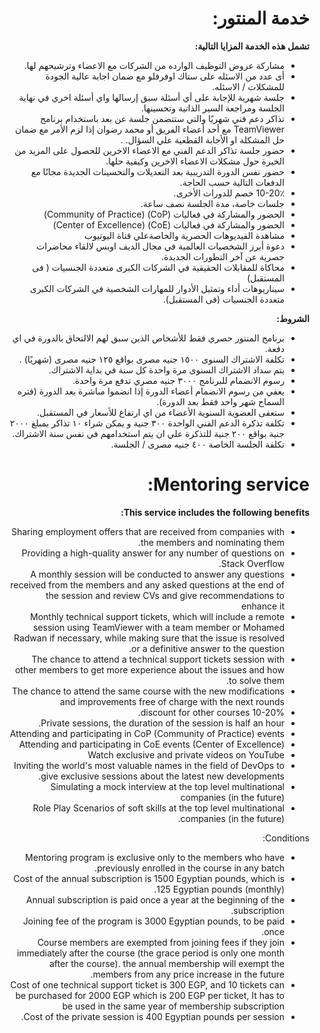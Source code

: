 <div dir="rtl">

# خدمة المنتور:

**تشمل هذه الخدمة المزايا التالية:**

- مشاركة عروض التوظيف الوارده من الشركات مع الاعضاء وترشيحهم لها.
- أى عدد من الاسئله على ستاك اوفرفلو مع ضمان اجابة عالية الجودة للمشكلات / الاسئله.
- جلسة شهرية للإجابة على أي أسئلة سبق إرسالها واي أسئلة اخري في نهاية الجلسة ومراجعة السير الذاتية وتحسينها. 
- تذاكر دعم فني شهريًا والتي ستتضمن جلسة عن بعد باستخدام برنامج TeamViewer مع أحد أعضاء الفريق أو محمد رضوان إذا لزم الأمر مع ضمان حل المشكلة او الأجابة القطعية علي السؤال. .
- حضور جلسة تذاكر الدعم الفني مع الاعضاء الاخرين للحصول على المزيد من الخبرة حول مشكلات الاعضاء الاخرين وكيفية حلها.
- حضور نفس الدورة التدريبية بعد التعديلات والتحسينات الجديدة مجانًا مع الدفعات التالية حسب الحاجة. 
- 10-20٪ خصم للدورات الأخرى.
- جلسات خاصة، مدة الجلسة نصف ساعة.  
- الحضور والمشاركة في فعاليات (CoP) (Community of Practice) 
- الحضور والمشاركة في فعاليات (CoE) (Center of Excellence) 
- مشاهدة الفيديوهات الحصرية والخاصةعلي قناة اليوتيوب
-  دعوة أبرز الشخصيات العالمية في مجال الديف اوبس لالقاء محاضرات حصرية عن آخر التطورات الجديدة. 
- محاكاة للمقابلات الحقيقية في الشركات الكبرى متعددة الجنسيات ( فى المستقبل)
- سيناريوهات أداء وتمثيل الأدوار للمهارات الشخصية في الشركات الكبرى متعددة الجنسيات (فى المستقبل).


**الشروط:**

- برنامج المنتور حصري فقط  للأشخاص الذين سبق لهم الالتحاق بالدورة في اي دفعة. 
- تكلفة الاشتراك السنوى  ١٥٠٠ جنيه مصرى  بواقع ١٢٥ جنيه مصرى (شهريًا) .
- يتم سداد الاشتراك السنوى مرة واحدة كل سنة في بداية الاشتراك.
- رسوم الانضمام للبرنامج ٣٠٠٠ جنيه مصري تدفع مرة واحدة.
- يعفي من رسوم الانضمام أعضاء الدورة إذا انضموا مباشرة بعد الدورة (فتره السماح شهر واحد فقط بعد الدورة).
- ستعفى العضوية السنوية الأعضاء من اي ارتفاع للأسعار في المستقبل.
- تكلفة تذكرة الدعم الفني الواحدة ٣٠٠ جنية و يمكن شراء ١٠ تذاكر بمبلغ ٢٠٠٠ جنية بواقع ٢٠٠ جنية للتذكرة علي ان يتم استخدامهم في نفس سنة الاشتراك. 
- تكلفة الجلسة الخاصة ٤٠٠ جنيه مصرى / الجلسة.


</div>


<div dir="rtl">

# Mentoring service:

**This service includes the following benefits:**

- Sharing employment offers that are received from companies with the members and nominating them.
- Providing a high-quality answer for any number of questions on Stack Overflow.
- A monthly session will be conducted to answer any questions received from the members and any asked questions at the end of the session and review CVs and give recommendations to enhance it
- Monthly technical support tickets, which will include a remote session using TeamViewer with a team member or Mohamed Radwan if necessary, while making sure that the issue is resolved or a definitive answer to the question.
- The chance to attend a technical support tickets session with other members to get more experience about the issues and how to solve them.
- The chance to attend the same course with the new modifications and improvements free of charge with the next rounds
- 10-20% discount for other courses.
- Private sessions, the duration of the session is half an hour.
- Attending and participating in CoP (Community of Practice) events
- Attending and participating in CoE events (Center of Excellence)
- Watch exclusive and private videos on YouTube
- Inviting the world's most valuable names in the field of DevOps to give exclusive sessions about the latest new developments.
- Simulating a mock interview at the top level multinational companies (in the future)
- Role Play Scenarios of soft skills at the top level multinational companies (in the future).


Conditions:

- Mentoring program is exclusive only to the members who have previously enrolled in the course in any batch.
- Cost of the annual subscription is 1500 Egyptian pounds, which is 125 Egyptian pounds (monthly).
- Annual subscription is paid once a year at the beginning of the subscription.
- Joining fee of the program is 3000 Egyptian pounds, to be paid once.
- Course members are exempted from joining fees if they join immediately after the course (the grace period is only one month after the course).
the annual membership will exempt the members from any price increase in the future.
- Cost of one technical support ticket is 300 EGP, and 10 tickets can be purchased for 2000 EGP which is 200 EGP per ticket, It has to be used in the same year of membership subscription
- Cost of the private session is 400 Egyptian pounds per session.


</div>
